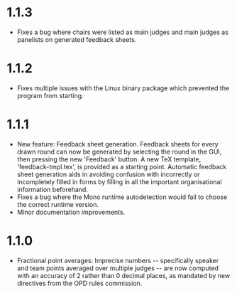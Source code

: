 # 1.1.3

  * Fixes a bug where chairs were listed as main judges and main judges as
    panelists on generated feedback sheets.

# 1.1.2

  * Fixes multiple issues with the Linux binary package which prevented the
    program from starting.

# 1.1.1

  * New feature: Feedback sheet generation. Feedback sheets for every
    drawn round can now be generated by selecting the round in the GUI,
    then pressing the new 'Feedback' button. A new TeX template,
    'feedback-tmpl.tex', is provided as a starting point. Automatic feedback
    sheet generation aids in avoiding confusion with incorrectly or
    incompletely filled in forms by filling in all the important
    organisational information beforehand.
  * Fixes a bug where the Mono runtime autodetection would fail to choose the
    correct runtime version.
  * Minor documentation improvements.

# 1.1.0

  * Fractional point averages: Imprecise numbers -- specifically speaker and
    team points averaged over multiple judges -- are now computed with an
    accuracy of 2 rather than 0 decimal places, as mandated by new directives
    from the OPD rules commission.
